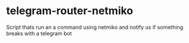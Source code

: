 # telegram-router-netmiko
Script thats run an a command using netmiko and notify us if something breaks with a telegram bot
